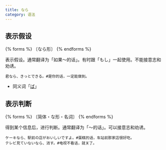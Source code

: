 ```yaml
---
title: なら
category: 语法
---
```


## 表示假设

{% forms %}
〔なら形〕
{% endforms %}

表示假设。通常翻译为「如果～的话」。有时跟「もし」一起使用。不能接意志和劝诱。

```example
君なら、きっとできる。#是你的话，一定能做到。
```

- 同义词「[ば](../ba)」

## 表示判断

{% forms %}
〔简体・な形・名词〕
{% endforms %}

得到某个信息后，进行判断。通常翻译为「～的话」。可以接意志和劝诱。

```example
ケーキなら、駅前の店がおいしいですよ。#蛋糕的话，车站前那家店很好吃。
テレビ見ていないなら、消す。#电视不看话，就关了。
```
